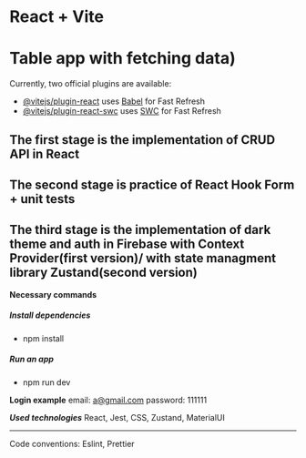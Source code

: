 # React + Vite
# Table app with fetching data)
Currently, two official plugins are available:

- [@vitejs/plugin-react](https://github.com/vitejs/vite-plugin-react/blob/main/packages/plugin-react/README.md) uses [Babel](https://babeljs.io/) for Fast Refresh
- [@vitejs/plugin-react-swc](https://github.com/vitejs/vite-plugin-react-swc) uses [SWC](https://swc.rs/) for Fast Refresh

## The first stage is the implementation of CRUD API in React
## The second stage is practice of React Hook Form + unit tests
## The third stage is the implementation of dark theme and auth in Firebase with Context Provider(first version)/ with state managment library Zustand(second version)
**Necessary commands**
##### Install dependencies
- npm install
##### Run an app
- npm run dev

**Login example**
email: a@gmail.com
password: 111111

***Used technologies***
React, Jest, CSS, Zustand, MaterialUI
***
Code conventions:  Eslint, Prettier
